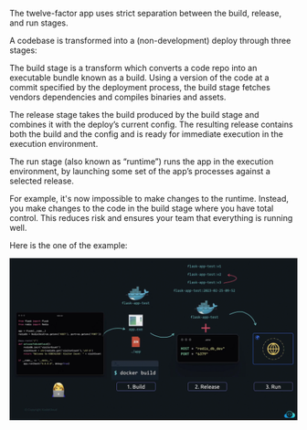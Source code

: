The twelve-factor app uses strict separation between the build, release, and run stages.

A codebase is transformed into a (non-development) deploy through three stages:

The build stage is a transform which converts a code repo into an executable bundle known as a build. Using a version of the code at a commit specified by the deployment process, the build stage fetches vendors dependencies and compiles binaries and assets.

The release stage takes the build produced by the build stage and combines it with the deploy’s current config. The resulting release contains both the build and the config and is ready for immediate execution in the execution environment.

The run stage (also known as “runtime”) runs the app in the execution environment, by launching some set of the app’s processes against a selected release.

For example, it's now impossible to make changes to the runtime. Instead, you make changes to the code in the build stage where you have total control. This reduces risk and ensures your team that everything is running well.

Here is the one of the example:

<img src="images\image-4.png" alt="build-release-run">